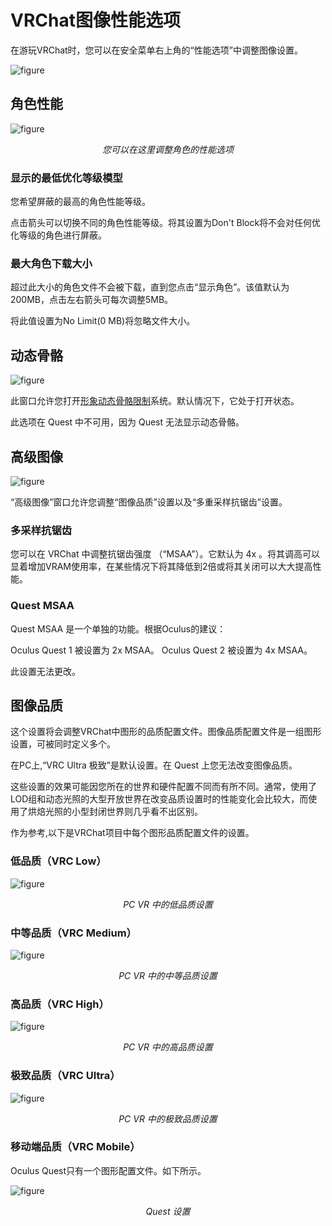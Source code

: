 # VRChat图像性能选项

在游玩VRChat时，您可以在安全菜单右上角的“性能选项”中调整图像设置。

![figure](../../img/VRChat%20Performance%20Options-1.png)

## 角色性能

![figure](../../img/VRChat%20Performance%20Options-2.png)

<center>

*您可以在这里调整角色的性能选项*

</center>

### 显示的最低优化等级模型

您希望屏蔽的最高的角色性能等级。

点击箭头可以切换不同的角色性能等级。将其设置为Don't Block将不会对任何优化等级的角色进行屏蔽。

### 最大角色下载大小

超过此大小的角色文件不会被下载，直到您点击“显示角色”。该值默认为200MB，点击左右箭头可每次调整5MB。

将此值设置为No Limit(0 MB)将忽略文件大小。

## 动态骨骼

![figure](../../img/VRChat%20Performance%20Options-3.png)

此窗口允许您打开[形象动态骨骼限制](https://docs.vrchat.com/docs/avatar-dynamic-bone-limits)系统。默认情况下，它处于打开状态。

此选项在 Quest 中不可用，因为 Quest 无法显示动态骨骼。

## 高级图像

![figure](../../img/VRChat%20Performance%20Options-4.png)

“高级图像”窗口允许您调整“图像品质”设置以及“多重采样抗锯齿”设置。

### 多采样抗锯齿

您可以在 VRChat 中调整抗锯齿强度 （“MSAA”）。它默认为 4x 。将其调高可以显着增加VRAM使用率，在某些情况下将其降低到2倍或将其关闭可以大大提高性能。

### Quest MSAA

Quest MSAA 是一个单独的功能。根据Oculus的建议：

Oculus Quest 1 被设置为 2x MSAA。
Oculus Quest 2 被设置为 4x MSAA。

此设置无法更改。

## 图像品质

这个设置将会调整VRChat中图形的品质配置文件。图像品质配置文件是一组图形设置，可被同时定义多个。

在PC上,“VRC Ultra 极致”是默认设置。在 Quest 上您无法改变图像品质。

这些设置的效果可能因您所在的世界和硬件配置不同而有所不同。通常，使用了LOD组和动态光照的大型开放世界在改变品质设置时的性能变化会比较大，而使用了烘焙光照的小型封闭世界则几乎看不出区别。

作为参考,以下是VRChat项目中每个图形品质配置文件的设置。

### 低品质（VRC Low）

![figure](../../img/VRChat%20Performance%20Options-5.png)

<center>

*PC VR 中的低品质设置*

</center>

### 中等品质（VRC Medium）

![figure](../../img/VRChat%20Performance%20Options-6.png)

<center>

*PC VR 中的中等品质设置*

</center>

### 高品质（VRC High）

![figure](../../img/VRChat%20Performance%20Options-7.png)

<center>

*PC VR 中的高品质设置*

</center>

### 极致品质（VRC Ultra）

![figure](../../img/VRChat%20Performance%20Options-8.png)

<center>

*PC VR 中的极致品质设置*

</center>

### 移动端品质（VRC Mobile）

Oculus Quest只有一个图形配置文件。如下所示。

![figure](../../img/VRChat%20Performance%20Options-9.png)

<center>

*Quest 设置*

</center>
